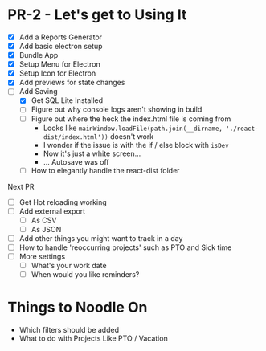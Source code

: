 # PR-2 - Let's get to Using It

- [x] Add a Reports Generator
- [x] Add basic electron setup
- [x] Bundle App
- [x] Setup Menu for Electron
- [x] Setup Icon for Electron
- [x] Add previews for state changes
- [ ] Add Saving 
    - [x] Get SQL Lite Installed
    - [ ] Figure out why console logs aren't showing in build
    - [ ] Figure out where the heck the index.html file is coming from
        - Looks like `mainWindow.loadFile(path.join(__dirname, './react-dist/index.html'))` doesn't work
        - I wonder if the issue is with the if / else block with `isDev`
        - Now it's just a white screen...
        - ... Autosave was off
    - [ ] How to elegantly handle the react-dist folder

Next PR

- [ ] Get Hot reloading working
- [ ] Add external export
    - [ ] As CSV
    - [ ] As JSON
- [ ] Add other things you might want to track in a day
- [ ] How to handle 'reoccurring projects' such as PTO and Sick time 
- [ ] More settings
     - [ ] What's your work date
     - [ ] When would you like reminders?

# Things to Noodle On

- Which filters should be added
- What to do with Projects Like PTO / Vacation